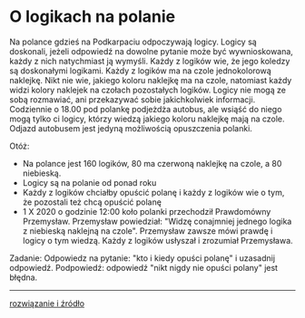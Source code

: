 # O logikach na polanie

Na polance gdzieś na Podkarpaciu odpoczywają logicy. Logicy są doskonali, jeżeli odpowiedź na dowolne pytanie może być wywnioskowana, każdy z nich natychmiast ją wymyśli. Każdy z logików wie, że jego koledzy są doskonałymi logikami. Każdy z logików ma na czole jednokolorową naklejkę. Nikt nie wie, jakiego koloru naklejkę ma na czole, natomiast każdy widzi kolory naklejek na czołach pozostałych logików. Logicy nie mogą ze sobą rozmawiać, ani przekazywać sobie jakichkolwiek informacji. Codziennie o 18.00 pod polankę podjeżdża autobus, ale wsiąść do niego mogą tylko ci logicy, którzy wiedzą jakiego koloru naklejkę mają na czole. Odjazd autobusem jest jedyną możliwością opuszczenia polanki.

Otóż:
* Na polance jest 160 logików, 80 ma czerwoną naklejkę na czole, a 80 niebieską.
* Logicy są na polanie od ponad roku
* Każdy z logików chciałby opuścić polanę i każdy z logików wie o tym, że pozostali też chcą opuścić polanę
* 1 X 2020 o godzinie 12:00 koło polanki przechodził Prawdomówny Przemysław. Przemysław powiedział: "Widzę conajmniej jednego logika z niebieską naklejną na czole". Przemysław zawsze mówi prawdę i logicy o tym wiedzą. Każdy z logików usłyszał i zrozumiał Przemysława.

Zadanie: Odpowiedz na pytanie: "kto i kiedy opuści polanę" i uzasadnij odpowiedź.
Podpowiedź: odpowiedź "nikt nigdy nie opuści polany" jest błędna.

---

[rozwiązanie i źródło](rozwiazanie)
